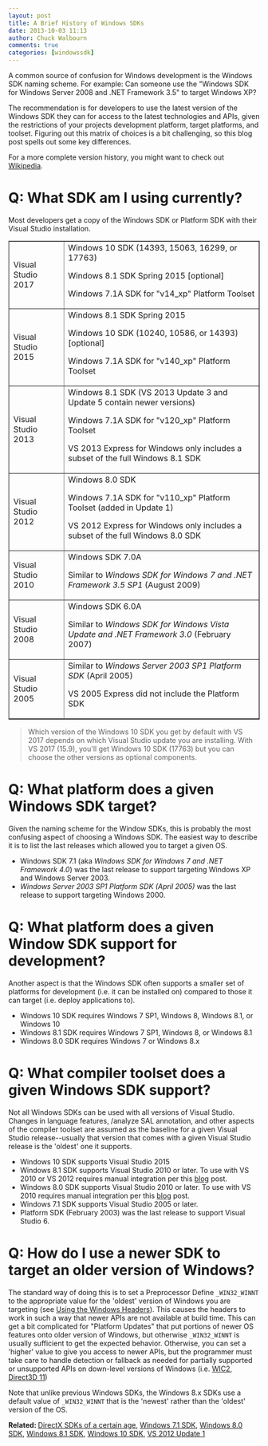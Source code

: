 ```yaml
---
layout: post
title: A Brief History of Windows SDKs
date: 2013-10-03 11:13
author: Chuck Walbourn
comments: true
categories: [windowssdk]
---
```

A common source of confusion for Windows development is the Windows SDK naming scheme. For example: Can someone use the "Windows SDK for Windows Server 2008 and .NET Framework 3.5" to target Windows XP?
<!--more-->

The recommendation is for developers to use the latest version of the Windows SDK they can for access to the latest technologies and APIs, given the restrictions of your projects development platform, target platforms, and toolset. Figuring out this matrix of choices is a bit challenging, so this blog post spells out some key differences.

For a more complete version history, you might want to check out <a href="http://en.wikipedia.org/wiki/Microsoft_Windows_SDK">Wikipedia</a>.

<h1>Q: What SDK am I using currently?</h1>

Most developers get a copy of the Windows SDK or Platform SDK with their Visual Studio installation.

<table border="1">
<tbody>
<tr>
<td>Visual Studio 2017</td>
<td>Windows 10 SDK (14393, 15063, 16299, or 17763)

Windows 8.1 SDK Spring 2015 [optional]

Windows 7.1A SDK for "v14_xp" Platform Toolset</td>
</tr>
<tr>
<td>Visual Studio 2015</td>
<td>Windows 8.1 SDK Spring 2015

Windows 10 SDK (10240, 10586, or 14393) [optional]

Windows 7.1A SDK for "v140_xp" Platform Toolset</td>
</tr>
<tr>
<td>Visual Studio 2013</td>
<td>Windows 8.1 SDK (VS 2013 Update 3 and Update 5 contain newer versions)

Windows 7.1A SDK for "v120_xp" Platform Toolset

VS 2013 Express for Windows only includes a subset of the full Windows 8.1 SDK</td>
</tr>
<tr>
<td>Visual Studio 2012</td>
<td>Windows 8.0 SDK

Windows 7.1A SDK for "v110_xp" Platform Toolset (added in Update 1)

VS 2012 Express for Windows only includes a subset of the full Windows 8.0 SDK</td>
</tr>
<tr>
<td>Visual Studio 2010</td>
<td>Windows SDK 7.0A

Similar to <em>Windows SDK for Windows 7 and .NET Framework 3.5 SP1</em> (August 2009)</td>
</tr>
<tr>
<td>Visual Studio 2008</td>
<td>Windows SDK 6.0A

Similar to <em>Windows SDK for Windows Vista Update and .NET Framework 3.0</em> (February 2007)</td>
</tr>
<tr>
<td>Visual Studio 2005</td>
<td>Similar to <em>Windows Server 2003 SP1 Platform SDK</em> (April 2005)

VS 2005 Express did not include the Platform SDK</td>
</tr>
</tbody>
</table>

> Which version of the Windows 10 SDK you get by default with VS 2017 depends on which Visual Studio update you are installing. With VS 2017 (15.9), you'll get Windows 10 SDK (17763) but you can choose the other versions as optional components.

<h1>Q: What platform does a given Windows SDK target?</h1>

Given the naming scheme for the Window SDKs, this is probably the most confusing aspect of choosing a Windows SDK. The easiest way to describe it is to list the last releases which allowed you to target a given OS.

<ul>
 	<li>Windows SDK 7.1 (aka <em>Windows SDK for Windows 7 and .NET Framework 4.0</em>) was the last release to support targeting Windows XP and Windows Server 2003.</li>
 	<li><em>Windows Server 2003 SP1 Platform SDK (April 2005)</em> was the last release to support targeting Windows 2000.</li>
</ul>
<h1>Q: What platform does a given Window SDK support for development?</h1>
Another aspect is that the Windows SDK often supports a smaller set of platforms for development (i.e. it can be installed on) compared to those it can target (i.e. deploy applications to).
<ul>
 	<li>Windows 10 SDK requires Windows 7 SP1, Windows 8, Windows 8.1, or Windows 10</li>
 	<li>Windows 8.1 SDK requires Windows 7 SP1, Windows 8, or Windows 8.1</li>
 	<li>Windows 8.0 SDK requires Windows 7 or Windows 8.x</li>
</ul>
<h1>Q: What compiler toolset does a given Windows SDK support?</h1>
Not all Windows SDKs can be used with all versions of Visual Studio. Changes in language features, /analyze SAL annotation, and other aspects of the compiler toolset are assumed as the baseline for a given Visual Studio release--usually that version that comes with a given Visual Studio release is the 'oldest' one it supports.
<ul>
 	<li>Windows 10 SDK supports Visual Studio 2015</li>
 	<li>Windows 8.1 SDK supports Visual Studio 2010 or later. To use with VS 2010 or VS 2012 requires manual integration per this <a href="https://devblogs.microsoft.com/cppblog/using-the-windows-8-sdk-with-visual-studio-2010-configuring-multiple-projects/">blog</a> post.</li>
 	<li>Windows 8.0 SDK supports Visual Studio 2010 or later. To use with VS 2010 requires manual integration per this <a href="https://devblogs.microsoft.com/cppblog/using-the-windows-8-sdk-with-visual-studio-2010-configuring-multiple-projects/">blog</a> post.</li>
 	<li>Windows 7.1 SDK supports Visual Studio 2005 or later.</li>
 	<li>Platform SDK (February 2003) was the last release to support Visual Studio 6.</li>
</ul>

<h1>Q: How do I use a newer SDK to target an older version of Windows?</h1>

The standard way of doing this is to set a Preprocessor Define ``_WIN32_WINNT`` to the appropriate value for the 'oldest' version of Windows you are targeting (see <a href="https://docs.microsoft.com/en-us/windows/desktop/WinProg/using-the-windows-headers">Using the Windows Headers</a>). This causes the headers to work in such a way that newer APIs are not available at build time. This can get a bit complicated for "Platform Updates" that put portions of newer OS features onto older version of Windows, but otherwise ``_WIN32_WINNT`` is usually sufficient to get the expected behavior. Otherwise, you can set a 'higher' value to give you access to newer APIs, but the programmer must take care to handle detection or fallback as needed for partially supported or unsupported APIs on down-level versions of Windows (i.e. <a href="https://walbourn.github.io/windows-imaging-component-and-windows-8/">WIC2</a>, <a href="https://walbourn.github.io/anatomy-of-direct3d-11-create-device/">Direct3D 11</a>)

Note that unlike previous Windows SDKs, the Windows 8.x SDKs use a default value of ``_WIN32_WINNT`` that is the 'newest' rather than the 'oldest' version of the OS.

<strong>Related: </strong><a href="https://walbourn.github.io/directx-sdks-of-a-certain-age/">DirectX SDKs of a certain age</a>, <a href="https://walbourn.github.io/windows-sdk-7-1/">Windows 7.1 SDK</a>, <a href="https://walbourn.github.io/visual-studio-2012-and-windows-8-0-sdk-rtm-are-now-available/">Windows 8.0 SDK</a>, <a href="https://walbourn.github.io/visual-studio-2013-and-windows-8-1-sdk-rtm-are-now-available/">Windows 8.1 SDK</a>, <a href="https://walbourn.github.io/visual-studio-tools-for-windows-10-preview/">Windows 10 SDK</a>, <a href="https://walbourn.github.io/visual-studio-2012-update-1/">VS 2012 Update 1</a>
